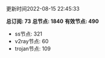 更新时间2022-08-15 22:45:33

**总订阅: 73**
**总节点: 1840**
**有效节点: 490**
- ss节点: 321
- v2ray节点: 60
- trojan节点: 109
